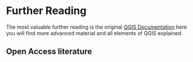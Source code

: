 # Further Reading

The most valuable further reading is the original [QGIS Documentation](https://docs.qgis.org/testing/en/docs/index.html#) here you will find more advanced material and all elements of QGIS explained.  

## Open Access literature

